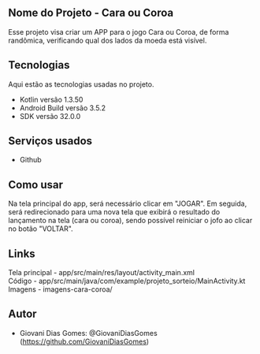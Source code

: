 ## Nome do Projeto - Cara ou Coroa

Esse projeto visa criar um APP para o jogo Cara ou Coroa, de forma randômica, verificando
qual dos lados da moeda está visível.


## Tecnologias 
 
Aqui estão as tecnologias usadas no projeto.
 
* Kotlin versão  1.3.50
* Android Build versão  3.5.2
* SDK versão  32.0.0
 
 
## Serviços usados
 
* Github
 
 
## Como usar
 
Na tela principal do app, será necessário clicar em "JOGAR". Em seguida, será
redirecionado para uma nova tela que exibirá o resultado do lançamento na tela (cara ou coroa), 
sendo possível reiniciar o jofo ao clicar no botão "VOLTAR".


## Links

Tela principal - app/src/main/res/layout/activity_main.xml  
Código - app/src/main/java/com/example/projeto_sorteio/MainActivity.kt  
Imagens - imagens-cara-coroa/
 

## Autor
 
* Giovani Dias Gomes: @GiovaniDiasGomes (https://github.com/GiovaniDiasGomes)

